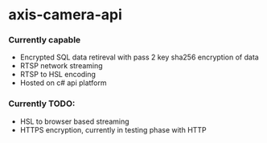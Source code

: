# axis-camera-api
### Currently capable
- Encrypted SQL data retireval with pass 2 key sha256 encryption of data
- RTSP network streaming
- RTSP to HSL encoding
- Hosted on c# api platform
### Currently TODO:
- HSL to browser based streaming
- HTTPS encryption, currently in testing phase with HTTP